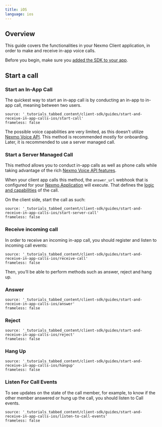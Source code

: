 ```yaml
---
title: iOS
language: ios
---
```


## Overview

This guide covers the functionalities in your Nexmo Client application, in order to make and receive in-app voice calls.

Before you begin, make sure you [added the SDK to your app](/client-sdk/setup/add-sdk-to-your-app).

## Start a call

### Start an In-App Call

The quickest way to start an in-app call is by conducting an in-app to in-app call, meaning between two users.

```tabbed_content
source: '_tutorials_tabbed_content/client-sdk/guides/start-and-receive-in-app-calls-ios/start-call'
frameless: false
```

The possible voice capabilities are very limited, as this doesn’t utilize [Nexmo Voice API](/voice/voice-api/overview). This method is recommended mostly for onboarding. Later, it is recommended to use a server managed call.

### Start a Server Managed Call

This method allows you to conduct in-app calls as well as phone calls while taking advantage of the rich [Nexmo Voice API features](/voice/voice-api/overview).

When your client app calls this method, the `answer_url` webhook that is configured for your [Nexmo Application](/concepts/guides/applications) will execute. That defines the [logic and capabilities](/voice/voice-api/ncco-reference) of the call.

On the client side, start the call as such:

```tabbed_content
source: '_tutorials_tabbed_content/client-sdk/guides/start-and-receive-in-app-calls-ios/start-server-call'
frameless: false
```

### Receive incoming call

In order to receive an incoming in-app call, you should register and listen to incoming call events:

```tabbed_content
source: '_tutorials_tabbed_content/client-sdk/guides/start-and-receive-in-app-calls-ios/receive-call'
frameless: false
```


Then, you’ll be able to perform methods such as answer, reject and hang up.

### Answer

```tabbed_content
source: '_tutorials_tabbed_content/client-sdk/guides/start-and-receive-in-app-calls-ios/answer'
frameless: false
```

### Reject

```tabbed_content
source: '_tutorials_tabbed_content/client-sdk/guides/start-and-receive-in-app-calls-ios/reject'
frameless: false
```


### Hang Up

```tabbed_content
source: '_tutorials_tabbed_content/client-sdk/guides/start-and-receive-in-app-calls-ios/hangup'
frameless: false
```

### Listen For Call Events

To see updates on the state of the call member, for example, to know if the other member answered or hung up the call, you should listen to Call events.

```tabbed_content
source: '_tutorials_tabbed_content/client-sdk/guides/start-and-receive-in-app-calls-ios/listen-to-call-events'
frameless: false
```

